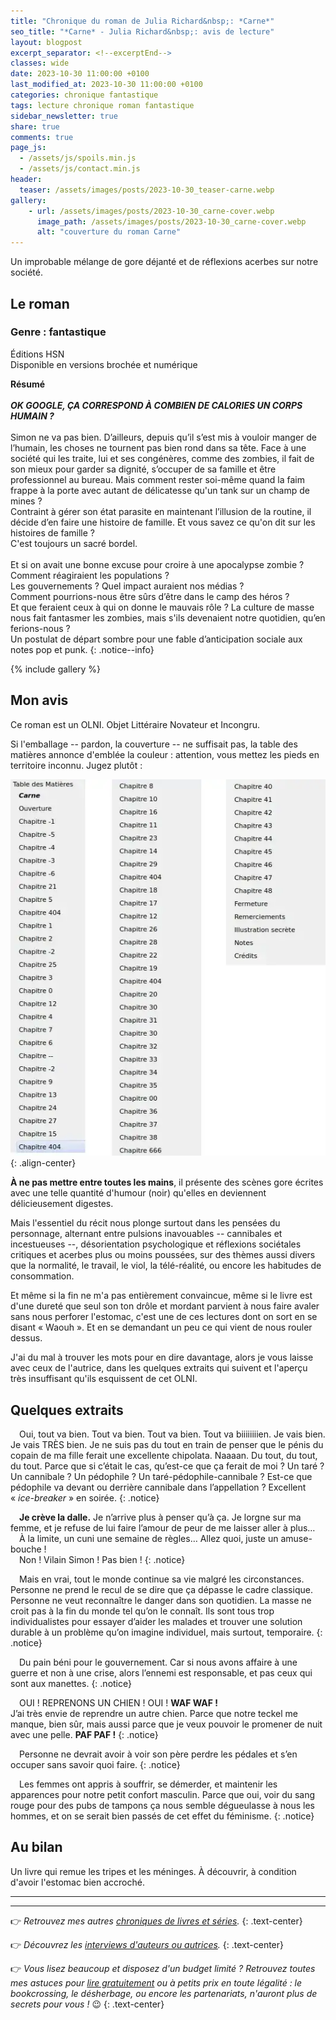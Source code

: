 ```yaml
---
title: "Chronique du roman de Julia Richard&nbsp;: *Carne*"
seo_title: "*Carne* - Julia Richard&nbsp;: avis de lecture"
layout: blogpost
excerpt_separator: <!--excerptEnd-->
classes: wide
date: 2023-10-30 11:00:00 +0100
last_modified_at: 2023-10-30 11:00:00 +0100
categories: chronique fantastique
tags: lecture chronique roman fantastique
sidebar_newsletter: true
share: true
comments: true
page_js:
  - /assets/js/spoils.min.js
  - /assets/js/contact.min.js
header:
  teaser: /assets/images/posts/2023-10-30_teaser-carne.webp
gallery:
    - url: /assets/images/posts/2023-10-30_carne-cover.webp
      image_path: /assets/images/posts/2023-10-30_carne-cover.webp
      alt: "couverture du roman Carne"
---
```


Un improbable mélange de gore déjanté et de réflexions acerbes sur notre société.
<!--excerptEnd-->

<span class="fa fa-star rating_checked"></span>
<span class="fa fa-star rating_checked"></span>
<span class="fa fa-star rating_checked"></span>
<span class="fa fa-star rating_checked"></span>
<span class="fa fa-star rating_unchecked"></span>

## Le roman

### Genre&nbsp;: fantastique

Éditions HSN<br />
Disponible en versions brochée et numérique

**Résumé**<br /><br />
***OK GOOGLE, ÇA CORRESPOND À COMBIEN DE CALORIES UN CORPS HUMAIN&nbsp;?***<br/><br/>
Simon ne va pas bien. D’ailleurs, depuis qu’il s’est mis à vouloir manger de l’humain, les choses ne tournent pas bien rond dans sa tête. Face à une société qui les traite, lui et ses congénères, comme des zombies, il fait de son mieux pour garder sa dignité, s’occuper de sa famille et être professionnel au bureau. Mais comment rester soi-même quand la faim frappe à la porte avec autant de délicatesse qu'un tank sur un champ de mines&nbsp;?<br/>
Contraint à gérer son état parasite en maintenant l’illusion de la routine, il décide d’en faire une histoire de famille. Et vous savez ce qu'on dit sur les histoires de famille&nbsp;?<br/>
C'est toujours un sacré bordel.<br/><br/>
Et si on avait une bonne excuse pour croire à une apocalypse zombie&nbsp;? Comment réagiraient les populations&nbsp;?<br/>
Les gouvernements&nbsp;? Quel impact auraient nos médias&nbsp;?<br/>
Comment pourrions-nous être sûrs d’être dans le camp des héros&nbsp;?<br/>
Et que feraient ceux à qui on donne le mauvais rôle&nbsp;? La culture de masse nous fait fantasmer les zombies, mais s'ils devenaient notre quotidien, qu’en ferions-nous&nbsp;?<br/>
Un postulat de départ sombre pour une fable d’anticipation sociale aux notes pop et punk.
{: .notice--info}

{% include gallery %}


## Mon avis

Ce roman est un OLNI. Objet Littéraire Novateur et Incongru.

Si l'emballage -- pardon, la couverture -- ne suffisait pas, la table des matières annonce d'emblée la couleur&nbsp;: attention, vous mettez les pieds en territoire inconnu. Jugez plutôt&nbsp;:

![Table des matières de Carne](/assets/images/posts/2023-10-30_carne-contents.webp){: .align-center} 

**À ne pas mettre entre toutes les mains**, il présente des scènes gore écrites avec une telle quantité d'humour (noir) qu'elles en deviennent délicieusement digestes.

Mais l'essentiel du récit nous plonge surtout dans les pensées du personnage, alternant entre pulsions inavouables -- cannibales et incestueuses --, désorientation psychologique et réflexions sociétales critiques et acerbes plus ou moins poussées, sur des thèmes aussi divers que la normalité, le travail, le viol, la télé-réalité, ou encore les habitudes de consommation.

Et même si la fin ne m'a pas entièrement convaincue, même si le livre est d'une dureté que seul son ton drôle et mordant parvient à nous faire avaler sans nous perforer l'estomac, c'est une de ces lectures dont on sort en se disant &laquo;&nbsp;Waouh&nbsp;&raquo;. Et en se demandant un peu ce qui vient de nous rouler dessus.

J'ai du mal à trouver les mots pour en dire davantage, alors je vous laisse avec ceux de l'autrice, dans les quelques extraits qui suivent et l'aperçu très insuffisant qu'ils esquissent de cet OLNI.


## Quelques extraits

<span style="margin-left: 1em;"></span>Oui, tout va bien. Tout va bien. Tout va bien. Tout va biiiiiiiien. Je vais bien. Je vais TRÈS bien. Je ne suis pas du tout en train de penser que le pénis du copain de ma fille ferait une excellente chipolata. Naaaan. Du tout, du tout, du tout. Parce que si c’était le cas, qu’est-ce que ça ferait de moi&nbsp;? Un taré&nbsp;? Un cannibale&nbsp;? Un pédophile&nbsp;? Un taré-pédophile-cannibale&nbsp;? Est-ce que pédophile va devant ou derrière cannibale dans l’appellation&nbsp;? Excellent «&nbsp;*ice-breaker*&nbsp;» en soirée.
{: .notice}

<span style="margin-left: 1em;"></span>**Je crève la dalle.** Je n’arrive plus à penser qu’à ça. Je lorgne sur ma femme, et je refuse de lui faire l’amour de peur de me laisser aller à plus…<br/>
<span style="margin-left: 1em;"></span>À la limite, un cuni une semaine de règles… Allez quoi, juste un amuse-bouche&nbsp;!<br/>
<span style="margin-left: 1em;"></span>Non&nbsp;! Vilain Simon&nbsp;! Pas bien&nbsp;!
{: .notice}

<span style="margin-left: 1em;"></span>Mais en vrai, tout le monde continue sa vie malgré les circonstances. Personne ne prend le recul de se dire que ça dépasse le cadre classique. Personne ne veut reconnaître le danger dans son quotidien. La masse ne croit pas à la fin du monde tel qu’on le connaît. Ils sont tous trop individualistes pour essayer d’aider les malades et trouver une solution durable à un problème qu’on imagine individuel, mais surtout, temporaire.
{: .notice}

<span style="margin-left: 1em;"></span>Du pain béni pour le gouvernement. Car si nous avons affaire à une guerre et non à une crise, alors l’ennemi est responsable, et pas ceux qui sont aux manettes.
{: .notice}

<span style="margin-left: 1em;"></span>OUI&nbsp;! REPRENONS UN CHIEN&nbsp;! OUI&nbsp;! **WAF WAF&nbsp;!**<br/>
J’ai très envie de reprendre un autre chien. Parce que notre teckel me manque, bien sûr, mais aussi parce que je veux pouvoir le promener de nuit avec une pelle. **PAF PAF&nbsp;!**
{: .notice}

<span style="margin-left: 1em;"></span>Personne ne devrait avoir à voir son père perdre les pédales et s’en occuper sans savoir quoi faire.
{: .notice}

<span style="margin-left: 1em;"></span>Les femmes ont appris à souffrir, se démerder, et maintenir les apparences pour notre petit confort masculin. Parce que oui, voir du sang rouge pour des pubs de tampons ça nous semble dégueulasse à nous les hommes, et on se serait bien passés de cet effet du féminisme.
{: .notice}


## Au bilan

Un livre qui remue les tripes et les méninges. À découvrir, à condition d'avoir l'estomac bien accroché.


---
---
👉 *Retrouvez mes autres [chroniques de livres et séries](/blog/tags#chronique).*
{: .text-center}

👉 *Découvrez les [interviews d'auteurs ou autrices](/blog/tags#interview).*
{: .text-center}

👉 *Vous lisez beaucoup et disposez d'un budget limité&nbsp;? Retrouvez toutes mes astuces pour [lire gratuitement](/lecture/2022/08/22/lire-gratuitement.html) ou à petits prix en toute légalité&nbsp;: le bookcrossing, le désherbage, ou encore les partenariats, n'auront plus de secrets pour vous&nbsp;!* 😉
{: .text-center}